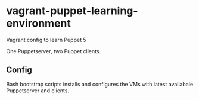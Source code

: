 # vagrant-puppet-learning-environment
Vagrant config to learn Puppet 5

One Puppetserver, two Puppet clients.

## Config
Bash bootstrap scripts installs and configures the VMs with latest availabale Puppetserver and clients.
